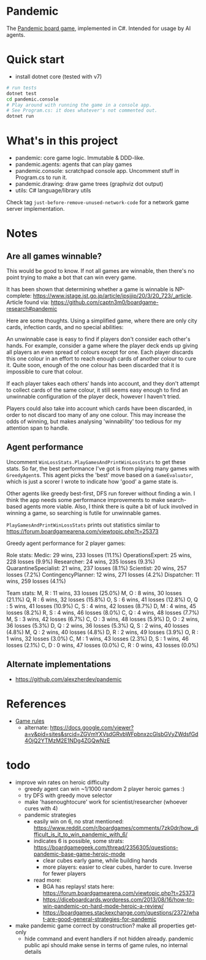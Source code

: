 # Pandemic

The [Pandemic board game](https://en.wikipedia.org/wiki/Pandemic_%28board_game%29),
implemented in C#. Intended for usage by AI agents.

# Quick start
- install dotnet core (tested with v7)

```sh
# run tests
dotnet test
cd pandemic.console
# Play around with running the game in a console app.
# See Program.cs: it does whatever's not commented out.
dotnet run
```

# What's in this project
- pandemic: core game logic. Immutable & DDD-like.
- pandemic.agents: agents that can play games
- pandemic.console: scratchpad console app. Uncomment stuff in Program.cs to run it.
- pandemic.drawing: draw game trees (graphviz dot output)
- utils: C# language/library utils

Check tag `just-before-remove-unused-network-code` for a network game server implementation.

# Notes
## Are all games winnable?
This would be good to know. If not all games are winnable, then there's no point
trying to make a bot that can win every game.

It has been shown that determining whether a game is winnable is NP-complete:
https://www.jstage.jst.go.jp/article/ipsjjip/20/3/20_723/_article. Article
found via: https://github.com/captn3m0/boardgame-research#pandemic

Here are some thoughts. Using a simplified game, where there are only city
cards, infection cards, and no special abilities:

An unwinnable case is easy to find if players don't consider each other's hands.
For example, consider a game where the player deck ends up giving all players an
even spread of colours except for one. Each player discards this one colour in
an effort to reach enough cards of another colour to cure it. Quite soon, enough
of the one colour has been discarded that it is impossible to cure that colour.

If each player takes each others' hands into account, and they don't attempt to
collect cards of the same colour, it still seems easy enough to find an
unwinnable configuration of the player deck, however I haven't tried.

Players could also take into account which cards have been discarded, in order
to not discard too many of any one colour. This may increase the odds of
winning, but makes analysing 'winnability' too tedious for my attention span to
handle.

## Agent performance
Uncomment `WinLossStats.PlayGamesAndPrintWinLossStats` to get these stats. So far,
the best performance I've got is from playing many games with `GreedyAgent`s. This
agent picks the 'best' move based on a `GameEvaluator`, which is just a scorer I
wrote to indicate how 'good' a game state is.

Other agents like greedy best-first, DFS run forever without finding a win. I think
the app needs some performance improvements to make search-based agents more viable.
Also, I think there is quite a bit of luck involved in winning a game, so searching
is futile for unwinnable games.

`PlayGamesAndPrintWinLossStats` prints out statistics similar to https://forum.boardgamearena.com/viewtopic.php?t=25373

Greedy agent performance for 2 player games:

Role stats:
Medic: 29 wins, 233 losses (11.1%)
OperationsExpert: 25 wins, 228 losses (9.9%)
Researcher: 24 wins, 235 losses (9.3%)
QuarantineSpecialist: 21 wins, 237 losses (8.1%)
Scientist: 20 wins, 257 losses (7.2%)
ContingencyPlanner: 12 wins, 271 losses (4.2%)
Dispatcher: 11 wins, 259 losses (4.1%)

Team stats:
M, R      : 11 wins, 33 losses (25.0%)
M, O      : 8 wins, 30 losses (21.1%)
Q, R      : 6 wins, 32 losses (15.8%)
O, S      : 6 wins, 41 losses (12.8%)
O, Q      : 5 wins, 41 losses (10.9%)
C, S      : 4 wins, 42 losses (8.7%)
D, M      : 4 wins, 45 losses (8.2%)
R, S      : 4 wins, 46 losses (8.0%)
C, Q      : 4 wins, 48 losses (7.7%)
M, S      : 3 wins, 42 losses (6.7%)
C, O      : 3 wins, 48 losses (5.9%)
D, O      : 2 wins, 36 losses (5.3%)
D, Q      : 2 wins, 36 losses (5.3%)
Q, S      : 2 wins, 40 losses (4.8%)
M, Q      : 2 wins, 40 losses (4.8%)
D, R      : 2 wins, 49 losses (3.9%)
O, R      : 1 wins, 32 losses (3.0%)
C, M      : 1 wins, 43 losses (2.3%)
D, S      : 1 wins, 46 losses (2.1%)
C, D      : 0 wins, 47 losses (0.0%)
C, R      : 0 wins, 43 losses (0.0%)

## Alternate implementations
- https://github.com/alexzherdev/pandemic

# References
- [Game rules](https://www.ultraboardgames.com/pandemic/game-rules.php)
    - alternate: https://docs.google.com/viewer?a=v&pid=sites&srcid=ZGVmYXVsdGRvbWFpbnxzcGlsbGVyZWdsfGd4OjQ2YTMzM2E1NDg4ZGQwNzE

# todo
- improve win rates on heroic difficulty
    - greedy agent can win ~1/1000 random 2 player heroic games :)
    - try DFS with greedy move selector
    - make 'hasenoughtocure' work for scientist/researcher (whoever cures with 4)
    - pandemic strategies
        - easily win on 6, no strat mentioned: https://www.reddit.com/r/boardgames/comments/7zk0dr/how_difficult_is_it_to_win_pandemic_with_6/
        - indicates 6 is possible, some strats: https://boardgamegeek.com/thread/2356305/questions-pandemic-base-game-heroic-mode
            - clear cubes early game, while building hands
            - more players: easier to clear cubes, harder to cure. Inverse for fewer players
        - read more:
            - BGA has replays! stats here: https://forum.boardgamearena.com/viewtopic.php?t=25373
            - https://diceboardcards.wordpress.com/2013/08/16/how-to-win-pandemic-on-hard-mode-heroic-a-review/
            - https://boardgames.stackexchange.com/questions/2372/what-are-good-general-strategies-for-pandemic
- make pandemic game correct by construction? make all properties get-only
    - hide command and event handlers if not hidden already. pandemic public api should make sense
      in terms of game rules, no internal details
